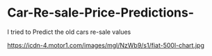 # Car-Re-sale-Price-Predictions-
I tried to Predict the old cars re-sale values 

https://icdn-4.motor1.com/images/mgl/NzWb9/s1/fiat-500l-chart.jpg
